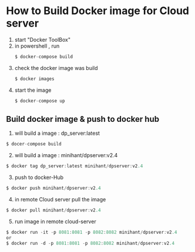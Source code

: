 # How to Build Docker image for Cloud server

1. start "Docker ToolBox"
2. in powershell , run 
    ```java
    $ docker-compose build
    ```
3. check the docker image was build 
    ```java
    $ docker images
    ```
4. start the image
    ```java
    $ docker-compose up
    ```

## Build docker image & push to docker hub
1. will build a image : dp_server:latest    
```java
$ docer-compose build
```
2. will build a image : minihant/dpserver:v2.4 
```java
$ docker tag dp_server:latest minihant/dpserver:v2.4
```

3. push to docker-Hub
```java
$ docker push minihant/dpserver:v2.4
```

4. in remote Cloud server  pull the image
```java
$ docker pull minihant/dpserver:v2.4
```

5. run image in remote cloud-server
```java
$ docker run -it -p 8081:8081 -p 8082:8082 minihant/dpserver:v2.4
or
$ docker run -d -p 8081:8081 -p 8082:8082 minihant/dpserver:v2.4
```